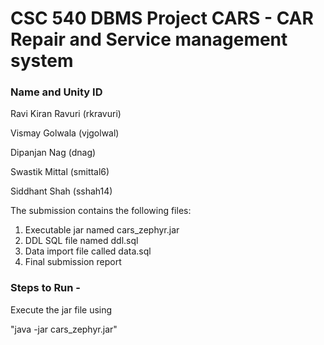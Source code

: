 # CSC 540 DBMS Project CARS - CAR Repair and Service management system

### Name and Unity ID
Ravi Kiran Ravuri (rkravuri)

Vismay Golwala (vjgolwal)

Dipanjan Nag (dnag)

Swastik Mittal (smittal6)

Siddhant Shah (sshah14)

The submission contains the following files:
1. Executable jar named cars_zephyr.jar
2. DDL SQL file named ddl.sql
3. Data import file called data.sql
4. Final submission report

### Steps to Run -

Execute the jar file using 

"java -jar cars_zephyr.jar"


